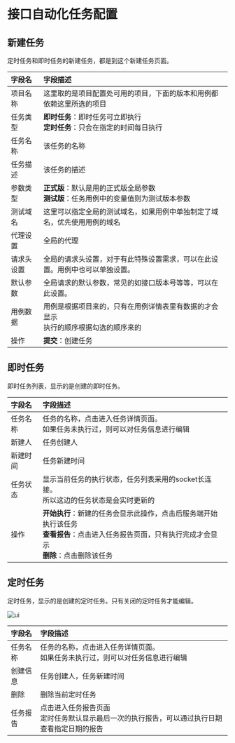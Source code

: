 # 接口自动化任务配置

## 新建任务

定时任务和即时任务的新建任务，都是到这个新建任务页面。

| 字段名 | 字段描述 |
| :-- | :--  |
| 项目名称 | 这里取的是项目配置处可用的项目，下面的版本和用例都依赖这里所选的项目 |
| 任务类型 | **即时任务**：即时任务可立即执行 <br />**定时任务**：只会在指定的时间每日执行  |
| 任务名称 | 该任务的名称 |
| 任务描述 | 该任务的描述 |
| 参数类型 | **正式版**：默认是用的正式版全局参数 <br />**测试版**：任务用例中的变量值则为测试版本参数 |
| 测试域名 | 这里可以指定全局的测试域名，如果用例中单独制定了域名，优先使用用例的域名 |
| 代理设置 | 全局的代理 |
| 请求头设置 | 全局的请求头设置，对于有此特殊设置需求，可以在此设置。用例中也可以单独设置。 |
| 默认参数 | 全局请求的默认参数，常见的如接口版本号等等，可以在此设置。 |
| 用例数据 | 用例是根据项目来的，只有在用例详情表里有数据的才会显示 <br />执行的顺序根据勾选的顺序来的 |
| 操作 | **提交**：创建任务 |

## 即时任务

即时任务列表，显示的是创建的即时任务。

| 字段名 | 字段描述 |
| :-- | :--  |
| 任务名称 | 任务的名称，点击进入任务详情页面。<br />如果任务未执行过，则可以对任务信息进行编辑 |
| 新建人 | 任务创建人 |
| 新建时间 | 任务新建时间 |
| 任务状态 | 显示当前任务的执行状态，任务列表采用的socket长连接。<br />所以这边的任务状态是会实时更新的 |
| 操作 | **开始执行**：新建的任务会显示此操作，点击后服务端开始执行该任务 <br />**查看报告**：点击进入任务报告页面，只有执行完成才会显示 <br />**删除**：点击删除该任务 |


## 定时任务

定时任务，显示的是创建的定时任务。只有关闭的定时任务才能编辑。

![ui](/img/timing.png)

| 字段名 | 字段描述 |
| :-- | :--  |
| 任务名称 | 任务的名称，点击进入任务详情页面。<br />如果任务未执行过，则可以对任务信息进行编辑 |
| 创建信息 | 任务创建人，任务新建时间 |
| 删除 | 删除当前定时任务 |
| 任务报告 | 点击进入任务报告页面 <br />定时任务默认显示最后一次的执行报告，可以通过执行日期查看指定日期的报告 |
